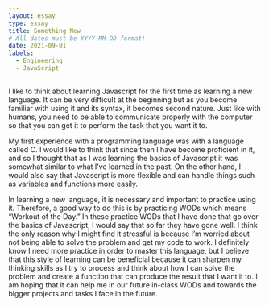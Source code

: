 ```yaml
---
layout: essay
type: essay
title: Something New
# All dates must be YYYY-MM-DD format!
date: 2021-09-01
labels:
  - Engineering
  - JavaScript
---
```


I like to think about learning Javascript for the first time as learning a new language. It can be very difficult at the beginning but as you become familiar with using it and its syntax, it becomes second nature. Just like with humans, you need to be able to communicate properly with the computer so that you can get it to perform the task that you want it to.

My first experience with a programming language was with a language called C. I would like to think that since then I have become proficient in it, and so I thought that as I was learning the basics of Javascript it was somewhat similar to what I’ve learned in the past. On the other hand, I would also say that Javascript is more flexible and can handle things such as variables and functions more easily. 

In learning a new language, it is necessary and important to practice using it. Therefore, a good way to do this is by practicing WODs which means “Workout of the Day.” In these practice WODs that I have done that go over the basics of Javascript, I would say that so far they have gone well. I think the only reason why I might find it stressful is because I’m worried about not being able to solve the problem and get my code to work. I definitely know I need more practice in order to master this language, but I believe that this style of learning can be beneficial because it can sharpen my thinking skills as I try to process and think about how I can solve the problem and create a function that can produce the result that I want it to.  I am hoping that it can help me in our future in-class WODs and towards the bigger projects and tasks I face in the future.
